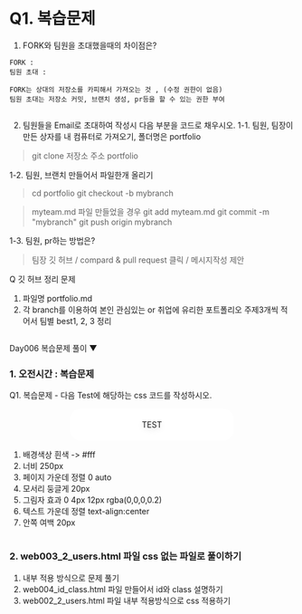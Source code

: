 # Q1. 복습문제
1. FORK와 팀원을 초대했을때의 차이점은?
```
FORK :  
팀원 초대 :

FORK는 상대의 저장소를 카피해서 가져오는 것 , (수정 권한이 없음)
팀원 초대는 저장소 커밋, 브랜치 생성, pr등을 할 수 있는 권한 부여


```

2. 팀원들을 Email로 초대하여 작성시 다음 부분을 코드로 채우시오.
1-1. 팀원, 팀장이 만든 상자를 내 컴퓨터로 가져오기, 폴더명은 portfolio

> git clone 저장소 주소 portfolio


1-2. 팀원, 브랜치 만들어서 파일한개 올리기

> cd portfolio
> git checkout -b mybranch

> myteam.md 파일 만들었을 경우
> git add myteam.md
> git commit -m "mybranch"
> git push origin mybranch


1-3. 팀원, pr하는 방법은?

> 팀장 깃 허브 / compard & pull request 클릭 / 메시지작성 제안


Q 깃 허브 정리 문제
1. 파일명 portfolio.md
2. 각 branch를 이용하여 본인 관심있는 or 취업에 유리한 포트폴리오
주제3개씩 적어서 팀별 best1, 2, 3 정리

```

```
Day006 복습문제 풀이 ▼

### 1. 오전시간 : 복습문제

Q1. 복습문제 - 다음 Test에 해당하는 css 코드를 작성하시오.
<div style="background-color:#fff; width:250px;
margin:0 auto; border-radius:20px; 
text-shadow:0 4px 12px rgba(0,0,0,0.2);
text-align:center;
padding:20px">TEST</div>

1) 배경색상 흰색 -> #fff
3) 너비 250px
3) 페이지 가운데 정렬 0 auto
4) 모서리 둥글게 20px
5) 그림자 효과 0 4px 12px rgba(0,0,0,0.2)
6) 텍스트 가운데 정렬 text-align:center
7) 안쪽 여백 20px
```
```
### 2. web003_2_users.html 파일 css 없는 파일로 풀이하기
1) 내부 적용 방식으로 문제 풀기
2) web004_id_class.html 파일 만들어서 id와 class 설명하기
3) web002_2_users.html 파일 내부 적용방식으로 css 적용하기
```